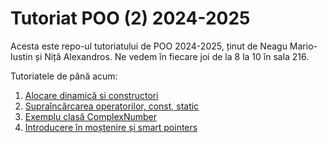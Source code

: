 # Tutoriat POO (2) 2024-2025

Acesta este repo-ul tutoriatului de POO 2024-2025, ținut de Neagu Mario-Iustin și Niță Alexandros. Ne vedem în fiecare joi de la 8 la 10 în sala 216.

Tutoriatele de până acum:
1. [Alocare dinamică si constructori](/tutoriat1/README.md)
2. [Supraîncărcarea operatorilor, const, static](/tutoriat2/README.md)
3. [Exemplu clasă ComplexNumber](/tutoriat3/README.md)
4. [Introducere în moștenire și smart pointers](/tutoriat4/README.md)